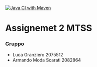 [![Java CI with Maven](https://github.com/GiacomoLoat/mtss2/actions/workflows/maven.yml/badge.svg)](https://github.com/GiacomoLoat/mtss2/actions/workflows/maven.yml)

# Assignemet 2 MTSS

### Gruppo
- Luca Granziero 2075512
- Armando Moda Scarati 2082864


